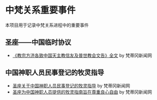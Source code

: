 # 中梵关系重要事件

本项目用于记录中梵关系进程中的重要事件

## 圣座——中国临时协议

- [《教宗方济各致中国天主教信友及普世教会文告》全文](2018-09/zh-pope-francis-message-chinese-catholic.md) by 梵蒂冈新闻网

## 中国神职人员民事登记的牧灵指导

- [圣座关于中国神职人员民事登记的牧灵指导](2019-06/pastoral-guidelines-holy-see-concerning-civil-registration-clerg.md) by 梵蒂冈新闻网
- [圣座为中国神职人员提供的牧灵指南旨在尊重良心自由](2019-06/tornielli-china-catholic-clergy-state-register-respect-conscienc.md) by 梵蒂冈新闻网
